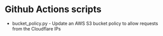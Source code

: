 # Github Actions scripts

- bucket_policy.py - Update an AWS S3 bucket policy to allow requests from the Cloudflare IPs
